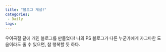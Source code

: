 ```yaml
---
title: "블로그 개설!"
categories:
 - Daily
tags:
---
```


우여곡절 끝에 개인 블로그를 만들었다!
나의 PS 블로그가 다른 누군가에게 자그마한 도움이라도 줄 수 있으면, 참 행복할 듯 하다.
